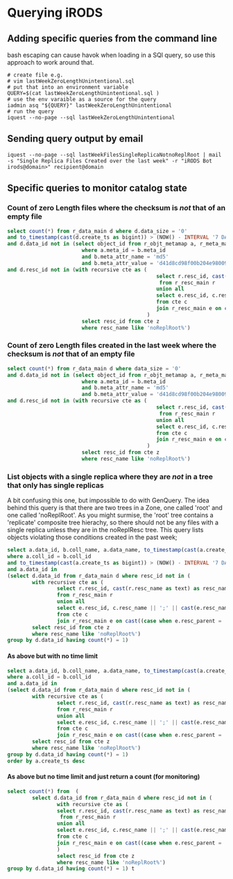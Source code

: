# Querying iRODS 

## Adding specific queries from the command line

bash escaping can cause havok when loading in a SQl query, so use this approach to work around that.
```
# create file e.g.
# vim lastWeekZeroLengthUnintentional.sql
# put that into an environment variable
QUERY=$(cat lastWeekZeroLengthUnintentional.sql )
# use the env varaible as a source for the query
iadmin asq "${QUERY}" lastWeekZeroLengthUnintentional
# run the query
iquest --no-page --sql lastWeekZeroLengthUnintentional
```

## Sending query output by email

```
iquest --no-page --sql lastWeekFilesSingleReplicaNotnoReplRoot | mail -s "Single Replica Files Created over the last week" -r "iRODS Bot irods@domain>" recipient@domain
```

## Specific queries to monitor catalog state

### Count of zero Length files where the checksum is *not* that of an empty file

```sql
select count(*) from r_data_main d where d.data_size = '0'
and to_timestamp(cast(d.create_ts as bigint)) > (NOW() - INTERVAL '7 DAY')
and d.data_id not in (select object_id from r_objt_metamap a, r_meta_main b
                        where a.meta_id = b.meta_id
                        and b.meta_attr_name = 'md5'
                        and b.meta_attr_value = 'd41d8cd98f00b204e9800998ecf8427e')
and d.resc_id not in (with recursive cte as (
                                                select r.resc_id, cast(r.resc_name as text) as resc_name, cast((case when r.resc_parent = '' then null else r.resc_parent end) as integer), 1 as level
                                                 from r_resc_main r
                                                union all
                                                select e.resc_id, c.resc_name || ';' || cast(e.resc_name as text) as resc_name,  cast((case when e.resc_parent = '' then null else e.resc_parent end) as integer), c.level + 1
                                                from cte c
                                                join r_resc_main e on cast((case when e.resc_parent = '' then null else e.resc_parent end) as integer) = c.resc_id
                                             )
                        select resc_id from cte z
                        where resc_name like 'noReplRoot%')
```
### Count of zero Length files created in the last week where the checksum is *not* that of an empty file

```sql
select count(*) from r_data_main d where data_size = '0'
and d.data_id not in (select object_id from r_objt_metamap a, r_meta_main b 
                        where a.meta_id = b.meta_id
                        and b.meta_attr_name = 'md5'  
                        and b.meta_attr_value = 'd41d8cd98f00b204e9800998ecf8427e')
and d.resc_id not in (with recursive cte as (
                                                select r.resc_id, cast(r.resc_name as text) as resc_name, cast((case when r.resc_parent = '' then null else r.resc_parent end) as integer), 1 as level
                                                 from r_resc_main r 
                                                union all
                                                select e.resc_id, c.resc_name || ';' || cast(e.resc_name as text) as resc_name,  cast((case when e.resc_parent = '' then null else e.resc_parent end) as integer), c.level + 1
                                                from cte c
                                                join r_resc_main e on cast((case when e.resc_parent = '' then null else e.resc_parent end) as integer) = c.resc_id
                                             )
                        select resc_id from cte z
                        where resc_name like 'noReplRoot%')
```

### List objects with a single replica where they are *not* in a tree that only has single replicas

A bit confusing this one, but impossible to do with GenQuery. The idea behind this query is that there are two trees in a Zone, one called 'root' and one called 'noReplRoot'.
As you might surmise, the 'root' tree contains a 'replicate' composite tree hierachy, so there should not be any files with a single replica unless they are in the noReplResc tree. 
This query lists objects violating those conditions created in the past week;

```sql
select a.data_id, b.coll_name, a.data_name, to_timestamp(cast(a.create_ts as bigint)) as create_date  from r_data_main a, r_coll_main b
where a.coll_id = b.coll_id
and to_timestamp(cast(a.create_ts as bigint)) > (NOW() - INTERVAL '7 DAY')
and a.data_id in 
(select d.data_id from r_data_main d where resc_id not in (
        with recursive cte as (
                select r.resc_id, cast(r.resc_name as text) as resc_name, cast((case when r.resc_parent = '' then null else r.resc_parent end) as integer), 1 as level
                from r_resc_main r 
                union all
                select e.resc_id, c.resc_name || ';' || cast(e.resc_name as text) as resc_name,  cast((case when e.resc_parent = '' then null else e.resc_parent end) as integer), c.level + 1
                from cte c
                join r_resc_main e on cast((case when e.resc_parent = '' then null else e.resc_parent end) as integer) = c.resc_id)
        select resc_id from cte z
        where resc_name like 'noReplRoot%')
group by d.data_id having count(*) = 1)
```

#### As above but with no time limit

```sql
select a.data_id, b.coll_name, a.data_name, to_timestamp(cast(a.create_ts as bigint)) as create_date  from r_data_main a, r_coll_main b
where a.coll_id = b.coll_id
and a.data_id in 
(select d.data_id from r_data_main d where resc_id not in (
        with recursive cte as (
                select r.resc_id, cast(r.resc_name as text) as resc_name, cast((case when r.resc_parent = '' then null else r.resc_parent end) as integer), 1 as level
                from r_resc_main r 
                union all
                select e.resc_id, c.resc_name || ';' || cast(e.resc_name as text) as resc_name,  cast((case when e.resc_parent = '' then null else e.resc_parent end) as integer), c.level + 1
                from cte c
                join r_resc_main e on cast((case when e.resc_parent = '' then null else e.resc_parent end) as integer) = c.resc_id)
        select resc_id from cte z
        where resc_name like 'noReplRoot%')
group by d.data_id having count(*) = 1)
order by a.create_ts desc
```

#### As above but no time limit and just return a count (for monitoring)

```sql
select count(*) from  (
        select d.data_id from r_data_main d where resc_id not in (
                with recursive cte as (
                select r.resc_id, cast(r.resc_name as text) as resc_name, cast((case when r.resc_parent = '' then null else r.resc_parent end) as integer), 1 as level
                 from r_resc_main r 
                union all
                select e.resc_id, c.resc_name || ';' || cast(e.resc_name as text) as resc_name,  cast((case when e.resc_parent = '' then null else e.resc_parent end) as integer), c.level + 1
                from cte c
                join r_resc_main e on cast((case when e.resc_parent = '' then null else e.resc_parent end) as integer) = c.resc_id
                )
                select resc_id from cte z
                where resc_name like 'noReplRoot%')
group by d.data_id having count(*) = 1) t
```


